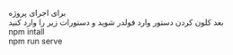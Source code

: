   برای اجرای پروژه  
بعد کلون کردن دستور وارد فولدر شوید و دستورات زیر را وارد کنید  
npm intall  
npm run serve  
  

